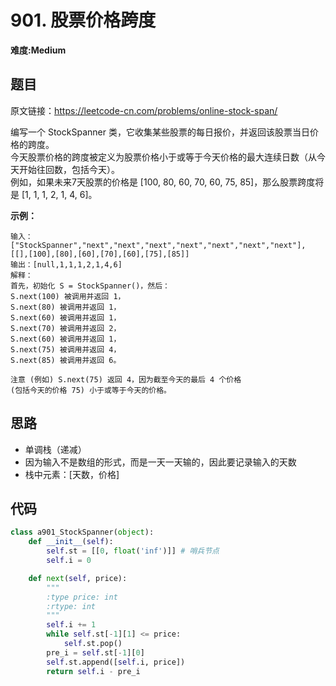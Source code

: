 # 901. 股票价格跨度
**难度:Medium**
## 题目
原文链接：https://leetcode-cn.com/problems/online-stock-span/

编写一个 StockSpanner 类，它收集某些股票的每日报价，并返回该股票当日价格的跨度。  
今天股票价格的跨度被定义为股票价格小于或等于今天价格的最大连续日数（从今天开始往回数，包括今天）。  
例如，如果未来7天股票的价格是 [100, 80, 60, 70, 60, 75, 85]，那么股票跨度将是 [1, 1, 1, 2, 1, 4, 6]。

**示例：**
```
输入：["StockSpanner","next","next","next","next","next","next","next"], [[],[100],[80],[60],[70],[60],[75],[85]]
输出：[null,1,1,1,2,1,4,6]
解释：
首先，初始化 S = StockSpanner()，然后：
S.next(100) 被调用并返回 1，
S.next(80) 被调用并返回 1，
S.next(60) 被调用并返回 1，
S.next(70) 被调用并返回 2，
S.next(60) 被调用并返回 1，
S.next(75) 被调用并返回 4，
S.next(85) 被调用并返回 6。

注意 (例如) S.next(75) 返回 4，因为截至今天的最后 4 个价格
(包括今天的价格 75) 小于或等于今天的价格。
```

## 思路
* 单调栈（递减）
* 因为输入不是数组的形式，而是一天一天输的，因此要记录输入的天数
* 栈中元素：[天数，价格]
## 代码
```python
class a901_StockSpanner(object):
    def __init__(self):
        self.st = [[0, float('inf')]] # 哨兵节点
        self.i = 0

    def next(self, price):
        """
        :type price: int
        :rtype: int
        """
        self.i += 1
        while self.st[-1][1] <= price:
            self.st.pop()
        pre_i = self.st[-1][0]
        self.st.append([self.i, price])
        return self.i - pre_i
```
